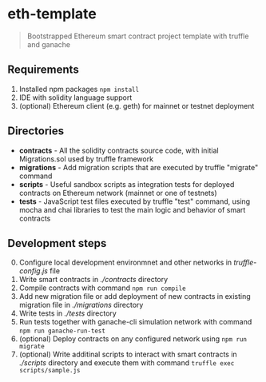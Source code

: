 # eth-template
> Bootstrapped Ethereum smart contract project template with truffle and ganache

## Requirements
1. Installed npm packages `npm install`
2. IDE with solidity language support
3. (optional) Ethereum client (e.g. geth) for mainnet or testnet deployment

## Directories
- **contracts** - All the solidity contracts source code, with initial Migrations.sol used by truffle framework
- **migrations** - Add migration scripts that are executed by truffle "migrate" command
- **scripts** - Useful sandbox scripts as integration tests for deployed contracts on Ethereum network (mainnet or one of testnets)
- **tests** - JavaScript test files executed by truffle "test" command, using mocha and chai libraries to test the main logic and behavior of smart contracts

## Development steps
0. Configure local development environmnet and other networks in _truffle-config.js_ file
1. Write smart contracts in _./contracts_ directory
2. Compile contracts with command `npm run compile`
3. Add new migration file or add deployment of new contracts in existing migration file in _./migrations_ directory   
3. Write tests in _./tests_ directory
4. Run tests together with ganache-cli simulation network with command `npm run ganache-run-test`
5. (optional) Deploy contracts on any configured network using `npm run migrate`
6. (optional) Write additinal scripts to interact with smart contracts in _./scripts_ directory and execute them with command `truffle exec scripts/sample.js`

